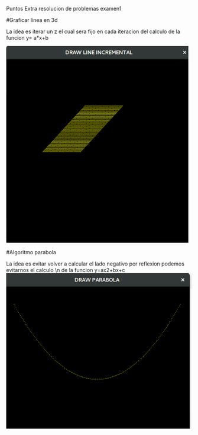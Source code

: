 Puntos Extra resolucion de problemas examen1


#Graficar linea en 3d

La idea es iterar un z el cual sera fijo en cada iteracion del calculo de la funcion y= a*x+b

![alt text](linea_3d.png) 


#Algoritmo parabola

La idea es evitar volver a calcular el lado negativo por reflexion podemos evitarnos el calculo \n
de la funcion y=ax2+bx+c
![alt text](parabola.png) 

